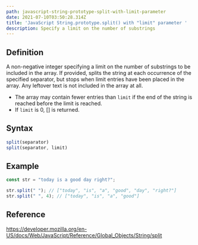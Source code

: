 ```yaml
---
path: javascript-string-prototype-split-with-limit-parameter
date: 2021-07-10T03:50:28.314Z
title: 'JavaScript String.prototype.split() with "limit" parameter '
description: Specify a limit on the number of substrings
---
```

## Definition

A non-negative integer specifying a limit on the number of substrings to be included in the array. If provided, splits the string at each occurrence of the specified separator, but stops when limit entries have been placed in the array. Any leftover text is not included in the array at all.

* The array may contain fewer entries than `limit` if the end of the string is reached before the limit is reached.
* If `limit` is 0, \[] is returned.

## Syntax

```javascript
split(separator)
split(separator, limit)
```

## Example

```javascript
const str = "today is a good day right?";

str.split(" "); // ["today", "is", "a", "good", "day", "right?"]
str.split(" ", 4); // ["today", "is", "a", "good"]
```

## Reference

https://developer.mozilla.org/en-US/docs/Web/JavaScript/Reference/Global_Objects/String/split